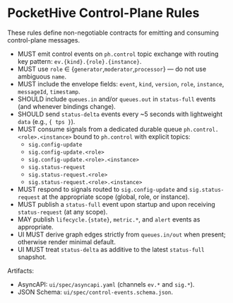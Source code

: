 # PocketHive Control-Plane Rules

These rules define non-negotiable contracts for emitting and consuming control-plane messages.

- MUST emit control events on `ph.control` topic exchange with routing key pattern: `ev.{kind}.{role}.{instance}`.
- MUST use `role` ∈ {`generator`,`moderator`,`processor`} — do not use ambiguous `name`.
- MUST include the envelope fields: `event`, `kind`, `version`, `role`, `instance`, `messageId`, `timestamp`.
- SHOULD include `queues.in` and/or `queues.out` in `status-full` events (and whenever bindings change).
- SHOULD send `status-delta` events every ~5 seconds with lightweight `data` (e.g., `{ tps }`).
- MUST consume signals from a dedicated durable queue `ph.control.<role>.<instance>` bound to `ph.control` with explicit topics:
  - `sig.config-update`
  - `sig.config-update.<role>`
  - `sig.config-update.<role>.<instance>`
  - `sig.status-request`
  - `sig.status-request.<role>`
  - `sig.status-request.<role>.<instance>`
- MUST respond to signals routed to `sig.config-update` and `sig.status-request` at the appropriate scope (global, role, or instance).
- MUST publish a `status-full` event upon startup and upon receiving `status-request` (at any scope).
- MAY publish `lifecycle.{state}`, `metric.*`, and `alert` events as appropriate.
- UI MUST derive graph edges strictly from `queues.in/out` when present; otherwise render minimal default.
- UI MUST treat `status-delta` as additive to the latest `status-full` snapshot.

Artifacts:
- AsyncAPI: `ui/spec/asyncapi.yaml` (channels `ev.*` and `sig.*`).
- JSON Schema: `ui/spec/control-events.schema.json`.

